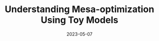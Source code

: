 ---
title: "Understanding Mesa-optimization Using Toy Models"
draft: false
date: 2023-05-07
description: "LessWrong post detailing and motivating our Research Agenda."
categories:
- conceptual
tags:
- LessWrong
external_link: https://www.lesswrong.com/posts/svuawhk64eF8fGv6c/understanding-mesa-optimization-using-toy-models
---